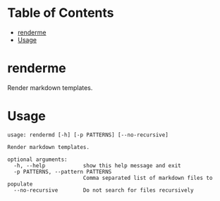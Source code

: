 
[//]: # (start:toc)
Table of Contents
=================
- [renderme](#renderme)
- [Usage](#usage)

[//]: # (end)

# renderme

Render markdown templates.

# Usage
[//]: # (start:shell`python -m rendermd.command_line --help`)
```
usage: rendermd [-h] [-p PATTERNS] [--no-recursive]

Render markdown templates.

optional arguments:
  -h, --help            show this help message and exit
  -p PATTERNS, --pattern PATTERNS
                        Comma separated list of markdown files to populate
  --no-recursive        Do not search for files recursively
```

[//]: # (end)
